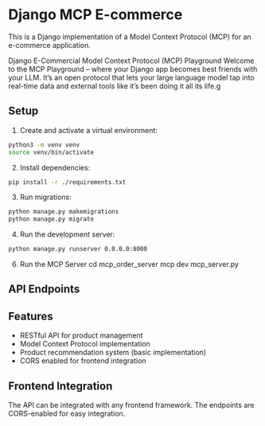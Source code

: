 # Django MCP E-commerce

This is a Django implementation of a Model Context Protocol (MCP) for an e-commerce application.

Django E-Commercial Model Context Protocol (MCP) Playground Welcome to the MCP Playground – where your Django app becomes best friends with your LLM. It’s an open protocol that lets your large language model tap into real-time data and external tools like it’s been doing it all its life.g

## Setup

1. Create and activate a virtual environment:
```bash
python3 -m venv venv
source venv/bin/activate
```

2. Install dependencies:
```bash
pip install -r ./requirements.txt
```

3. Run migrations:
```bash
python manage.py makemigrations
python manage.py migrate
```

4. Run the development server:
```bash
python manage.py runserver 0.0.0.0:8000
```

6. Run the MCP Server
cd mcp_order_server
mcp dev mcp_server.py

## API Endpoints



## Features

- RESTful API for product management
- Model Context Protocol implementation
- Product recommendation system (basic implementation)
- CORS enabled for frontend integration

## Frontend Integration

The API can be integrated with any frontend framework. The endpoints are CORS-enabled for easy integration. 


